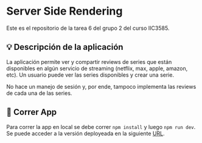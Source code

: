 # Server Side Rendering
Este es el repositorio de la tarea 6 del grupo 2 del curso IIC3585.

## 💡 Descripción de la aplicación
La aplicación permite ver y compartir reviews de series que están disponibles en algún servicio de streaming (netflix, max, apple, amazon, etc). Un usuario puede ver las series disponibles y crear una serie.

No hace un manejo de sesión y, por ende, tampoco implementa las reviews de cada una de las series.

## 🚀 Correr App
Para correr la app en local se debe correr `npm install` y luego `npm run dev`. Se puede acceder a la versión deployeada en la siguiente [URL](ssr-group-02.vercel.app/login).
